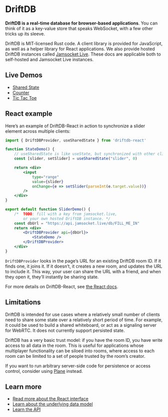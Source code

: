 # DriftDB

**DriftDB is a real-time database for browser-based applications**. You can think of it as a key-value store that speaks WebSocket, with a few other tricks up its sleeve.

DriftDB is MIT-licensed Rust code. A client library is provided for JavaScript, as well as a helper library for React applications. We also provide hosted DriftDB instances called <a href="https://jamsocket.live">Jamsocket Live</a>. These docs are applicable both to self-hosted and Jamsocket Live instances.

## Live Demos
- [Shared State](https://demos.driftdb.com/state)
- [Counter](https://demos.driftdb.com/counter)
- [Tic Tac Toe](https://demos.driftdb.com/tictactoe)

## React example

Here’s an example of DriftDB-React in action to synchronize a slider element across multiple clients:

```jsx
import { DriftDBProvider, useSharedState } from 'driftdb-react'

function StateDemo() {
    // useSharedState is like useState, but synchronized with other clients.
    const [slider, setSlider] = useSharedState("slider", 0)

    return <div>
        <input
            type="range"
            value={slider}
            onChange={e => setSlider(parseInt(e.target.value))}
        />
    </div>
}

export default function SliderDemo() {
    /*  TODO: fill with a key from jamsocket.live,
        or your own hosted DriftDB instance. */
    const dbUrl = "https://api.jamsocket.live/db/FILL_ME_IN"
    return <div>
        <DriftDBProvider api={dbUrl}>
            <StateDemo />
        </DriftDBProvider>
    </div>
}
```

`DriftDBProvider` looks in the page’s URL for an existing DriftDB room ID. If it finds one, it joins it. If it doesn’t, it creates a new room, and updates the URL to include it. This way, your user can share the URL with a friend, and when they open it, they’ll instantly be sharing state.

For more details on DriftDB-React, see [the React docs](/docs/react).

## Limitations

DriftDB is intended for use cases where a relatively small number of clients need to share some state over a relatively short period of time. For example, it could be used to build a shared whiteboard, or act as a signaling server for WebRTC. It does not currently support persisted state.

DriftDB has a very basic trust model: if you have the room ID, you have write access to all data in the room. This is useful for applications whose multiplayer functionality can be siloed into rooms, where access to each room can be limited to a set of people trusted by the room’s creator.

If you want to run arbitrary server-side code for persistence or access control, consider using [Plane](https://plane.dev/) instead.

## Learn more

- [Read more about the React interface](/docs/react)
- [Learn about the underlying data model](/docs/data-model)
- [Learn the API](/docs/api)
